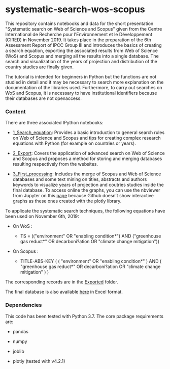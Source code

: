 # systematic-search-wos-scopus
This repository contains notebooks and data for the short presentation "Systematic search on Web of Science and Scopus" given from the Centre International de Recherche pour l'Environnement et le Développement (CIRED) in November 2019. It takes place in the preparation of the 6th Assessment Report of IPCC Group III and introduces the basics of creating a search equation, exporting the associated results from Web of Science (WoS) and Scopus and merging all the results into a single database. The search and visualization of the years of projection and distribution of the country studies are finally given. <br>

The tutorial is intended for beginners in Python but the functions are not studied in detail and it may be necessary to search more explanation on the documentation of the libraries used. Furthermore, to carry out searches on WoS and Scopus, it is necessary to have institutional identifiers because their databases are not openaccess.

### Content

There are three associated IPython notebooks:

* [1_Search_equation](1_Search_equation.ipynb): Provides a basic introduction to general search rules on Web of Science and Scopus and tips for creating complex research equations with Python (for example on countries or years).

* [2_Export](2_Export.ipynb): Covers the application of advanced search on Web of Science and Scopus and proposes a method for storing and merging databases resulting respectively from the websites.

* [3_First_processing](3_First_processing.ipynb): Includes the merge of Scopus and Web of Science databases and some text mining on titles, abstracts and authors keywords to visualize years of projection and coutries studies inside the final database. To access online the graphs, you can use the nbviewer from Jupyter on this [page](https://nbviewer.jupyter.org/github/ClaireLepault/systematic-search-wos-scopus/blob/master/3_First_processing.ipynb) because Github doesn’t show interactive graphs as these ones created with the plotly library.

To applicate the systematic search techniques, the following equations have been used on November 6th, 2019: 

* On WoS : <br>
  * TS = (("environment" OR "enabling condition*") AND ("greenhouse gas reduct*" OR decarboni?ation OR "climate change mitigation"))

* On Scopus : <br>
  * TITLE-ABS-KEY ( ( "environment" OR "enabling condition*" ) AND ( "greenhouse gas reduct*" OR decarboni?ation OR "climate change mitigation" ) )

The corresponding records are in the [Exported](Exported) folder.

The final database is also available [here](final_database.xlsx) in Excel format.

### Dependencies

This code has been tested with Python 3.7. The core package requirements are:

* pandas

* numpy 

* joblib

* plotly (tested with v4.2.1)
